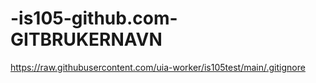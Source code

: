# -is105-github.com-GITBRUKERNAVN
https://raw.githubusercontent.com/uia-worker/is105test/main/.gitignore

